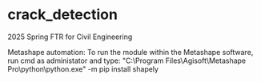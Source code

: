 # crack_detection
2025 Spring FTR for Civil Engineering

Metashape automation:
To run the module within the Metashape software, run cmd as administator and type:
"C:\Program Files\Agisoft\Metashape Pro\python\python.exe" -m pip install shapely

